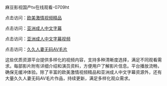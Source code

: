 麻豆影视国产tv在线观看-0709ht

点击访问：<a href="https://heiliaowzu4ur.pages.dev">欧美激情视频精品</a>

点击访问：<a href="https://heiliaoll4qsx.pages.dev">亚洲成人中文字幕</a>

点击访问：<a href="https://heiliaowzu4ur.pages.dev">亚洲成人中文字幕视频</a>

点击访问：<a href="https://heiliaozj3tjd.pages.dev">久久人妻无码AⅤ毛片</a>

这些优质资源平台提供多样化的视频内容，支持多种清晰度选择，满足不同观看需求。每部影片附有详细介绍和演员资料，方便用户了解影片信息。平台播放流畅，确保无缓冲体验。除了丰富的欧美激情视频精品和亚洲成人中文字幕资源外，还有大量久久人妻无码AⅤ毛片作品，持续更新，满足多样化观众需求。

<span style="display:none;">[Canonical link](）</span>
